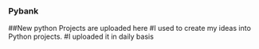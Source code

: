 ### Pybank
##New python Projects are uploaded here
#I used to create my ideas into Python projects.
#I uploaded it in daily basis
